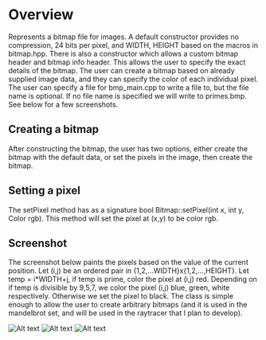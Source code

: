Overview
========
Represents a bitmap file for images. A default constructor provides no compression, 24 bits per pixel, and WIDTH, HEIGHT based on the macros in bitmap.hpp. There is also a constructor which allows a custom bitmap header and bitmap info header. This allows the user to specify the exact details of the bitmap. The user can create a bitmap based on already supplied image data, and they can specify the color of each individual pixel. The user can specify a file for bmp_main.cpp to write a file to, but the file name is optional. If no file name is specified we will write to primes.bmp. See below for a few screenshots.

Creating a bitmap
-----------------
After constructing the bitmap, the user has two options, either create the bitmap with the default data, or set the pixels in the image, then create the bitmap.

Setting a pixel
---------------
The setPixel method has as a signature bool Bitmap::setPixel(int x, int y, Color rgb). This method will set the pixel at (x,y) to be color rgb.

Screenshot
----------
The screenshot below paints the pixels based on the value of the current position. Let (i,j) be an ordered pair in {1,2,...WIDTH}x{1,2,...,HEIGHT}. Let temp = i*WIDTH+j, if temp is prime, color the pixel at (i,j) red. Depending on if temp is divisible by 9,5,7, we color the pixel (i,j) blue, green, white respectively. Otherwise we set the pixel to black. The class is simple enough to allow the user to create arbitrary bitmaps (and it is used in the mandelbrot set, and will be used in the raytracer that I plan to develop).

![Alt text](primes.bmp)
![Alt text](wp2.bmp)
![Alt text](wp3.bmp)
